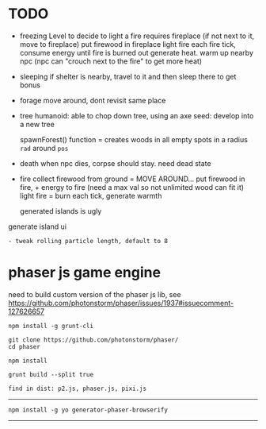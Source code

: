 
# TODO


- freezing Level
    to decide to light a fire
    requires fireplace (if not next to it, move to fireplace)
    put firewood in fireplace
    light fire
    each fire tick, consume energy until fire is burned out
    generate heat. warm up nearby npc (npc can "crouch next to the fire" to get more heat)


- sleeping
    if shelter is nearby, travel to it and then sleep there to get bonus
    
- forage
    move around, dont revisit same place

- tree
    humanoid: able to chop down tree, using an axe
    seed: develop into a new tree
    
    
    spawnForest() function = creates woods in all empty spots in a radius `rad` around `pos`

- death
    when npc dies, corpse should stay. need dead state


- fire
    collect firewood from ground = MOVE AROUND...
    put firewood in fire, + energy to fire (need a max val so not unlimited wood can fit it)
    light fire = burn each tick, generate warmth
    


    generated islands is ugly



generate island ui

    - tweak rolling particle length, default to 8




# phaser js game engine

need to build custom version of the phaser js lib, see https://github.com/photonstorm/phaser/issues/1937#issuecomment-127626657


    npm install -g grunt-cli

    git clone https://github.com/photonstorm/phaser/
    cd phaser

    npm install

    grunt build --split true

    find in dist: p2.js, phaser.js, pixi.js
----

    npm install -g yo generator-phaser-browserify
---
